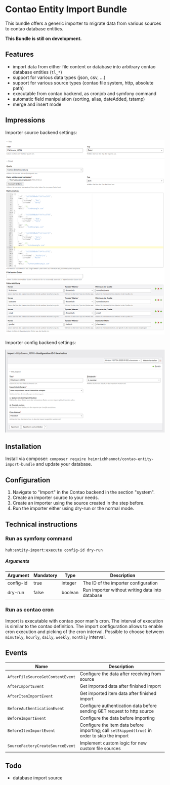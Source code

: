 # Contao Entity Import Bundle

This bundle offers a generic importer to migrate data from various sources to contao database entities.

**This Bundle is still on development.**

## Features

- import data from either file content or database into arbitrary contao database entities (`tl_*`)
- support for various data types (json, csv, ...)
- support for various source types (contao file system, http, absolute path)
- executable from contao backend, as cronjob and symfony command
- automatic field manipulation (sorting, alias, dateAdded, tstamp)
- merge and insert mode

## Impressions

Importer source backend settings:

![alt import_source_1](./docs/img/importer_source.png)

Importer config backend settings:

![alt privacy config](./docs/img/importer_config.png)

## Installation

Install via composer: `composer require heimrichhannot/contao-entity-import-bundle` and update your database.

## Configuration

1. Navigate to "Import" in the Contao backend in the section "system".
1. Create an importer source to your needs.
1. Create an importer using the source created in the step before.
1. Run the importer either using dry-run or the normal mode.

## Technical instructions
### Run as symfony command

`huh:entity-import:execute config-id dry-run`

##### Arguments
Argument | Mandatory | Type | Description
--------|--------|-------|---
config-id | true | integer |The ID of the importer configuration
dry-run | false | boolean |Run importer without writing data into database

### Run as contao cron

Import is executable with contao poor man's cron. The interval of execution is similar to the contao definition.
The import configuration allows to enable cron execution and picking of the cron interval.
Possible to choose between `minutely`, `hourly`, `daily`, `weekly`, `monthly` interval.

## Events

Name | Description
-----|------------
`AfterFileSourceGetContentEvent` | Configure the data after receiving from source
`AfterImportEvent` | Get imported data after finished import
`AfterItemImportEvent` | Get imported item data after finished import
`BeforeAuthenticationEvent` | Configure authentication data before sending GET request to http source
`BeforeImportEvent` | Configure the data before importing
`BeforeItemImportEvent` | Configure the item data before importing; call `setSkipped(true)` in order to skip the import
`SourceFactoryCreateSourceEvent` | Implement custom logic for new custom file sources

## Todo

- database import source
